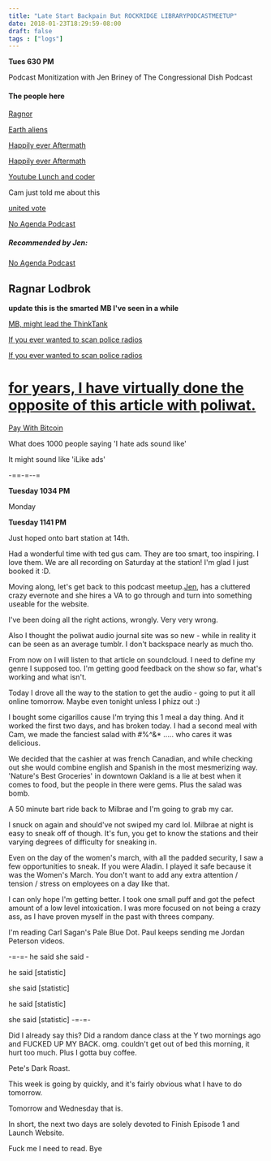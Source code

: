 ```yaml
---
title: "Late Start Backpain But ROCKRIDGE LIBRARYPODCASTMEETUP"
date: 2018-01-23T18:29:59-08:00
draft: false
tags : ["logs"]
---
```


**Tues 630 PM**

Podcast Monitization with Jen Briney of The Congressional Dish Podcast


#### The people here

<a href="https://www.stitcher.com/podcast/james-van-prooyen/the-ragnar-life-podcast"> Ragnor </a>

<a href="https://www.earthancients.com/"> Earth aliens </a>

<a href="https://twitter.com/@heamcast"> Happily ever Aftermath </a>

<a href="https://twitter.com/@heamcast"> Happily ever Aftermath </a>

<a href="https://www.youtube.com/channel/UC70lRi9V3Z33_KyuZxoEKjw"> Youtube Lunch and coder </a>





Cam just told me about this

<a href="https://united.vote/"> united vote </a>

<a href="http://curry.com/"> No Agenda Podcast </a>


##### Recommended by Jen:
<a href="http://curry.com/"> No Agenda Podcast </a>





## Ragnar Lodbrok





**update this is the smarted MB I've seen in a while**


  <a href="https://www.linkedin.com/in/michael-betts-ii-93b81728/"> MB, might lead the ThinkTank </a>


  <a href="https://scansf.com/"> If you ever wanted to scan police radios</a>

  <a href="http://www.panix.com/~clay/scanning/frequencies/states/ca/san_francisco.txt"> If you ever wanted to scan police radios</a>


# <a href="https://www.digitalmusicnews.com/2013/11/19/biggestsoundcloudmistakes/"> for years, I have virtually done the opposite of this article with poliwat. </a>



<a class="coinbase-button" data-code="2b30a03995ec62f15bdc54e8428caa87" href="https://www.coinbase.com/checkouts/2b30a03995ec62f15bdc54e8428caa87">Pay With Bitcoin</a>
<script src="https://www.coinbase.com/assets/button.js" type="text/javascript"></script>



What does 1000 people saying 'I hate ads sound like'

It might sound like 'iLike ads'




-==-=--=

**Tuesday 1034 PM**

Monday


**Tuesday 1141 PM**

Just hoped onto bart station at 14th.

Had a wonderful time with ted gus cam. They are too smart, too inspiring.
I love them. We are all recording on Saturday at the station! I'm glad I just booked it :D.


Moving along, let's get back to this podcast meetup.<a href="https://congressionaldish.com/">Jen</a>, has a cluttered crazy evernote and she hires a VA to go through and turn into something useable for the website.

I've been doing all the right actions, wrongly. Very very wrong.

Also I thought the poliwat audio journal site was so new - while in reality it can be seen as an average tumblr.
I don't backspace nearly as much tho.



From now on I will listen to that article on soundcloud.
I need to define my genre I supposed too. I'm getting good feedback on the show so far, what's working and what isn't.

Today I drove all the way to the station to get the audio - going to put it all online tomorrow. Maybe even tonight unless I phizz out :)

I bought some cigarillos cause I'm trying this 1 meal a day thing.
And it worked the first two days, and has broken today. I had a second meal with Cam, we made the fanciest salad with #$%^&$%^&*  ..... who cares it was delicious.

We decided that the cashier at was french Canadian, and while checking out she would combine english and Spanish in the most mesmerizing way.
'Nature's Best Groceries' in downtown Oakland is a lie at best when it comes to food, but the people in there were gems. Plus the salad was bomb.


A 50 minute bart ride back to Milbrae and I'm going to grab my car.

I snuck on again and should've not swiped my card lol. Milbrae at night is easy to sneak off of though. It's fun, you get to know the stations and their varying degrees of difficulty for sneaking in.

Even on the day of the women's march, with all the padded security, I saw a few opportunities to sneak. If you were Aladin. I played it safe because it was the Women's March. You don't want to add any extra attention / tension / stress on employees on a day like that.

I can only hope I'm getting better. I took one small puff and got the pefect amount of a low level intoxication. I was more focused on not being a crazy ass, as I have proven myself in the past with threes company.


I'm reading Carl Sagan's Pale Blue Dot. Paul keeps sending me Jordan Peterson videos.


-=-=-
he said she said -

he said [statistic]

she said [statistic]

he said [statistic]

she said [statistic]
-=-=-

Did I already say this? Did a random dance class at the Y two mornings ago and FUCKED UP MY BACK. omg. couldn't get out of bed this morning, it hurt too much. Plus I gotta buy coffee.

Pete's Dark Roast.

This week is going by quickly, and it's fairly obvious what I have to do tomorrow.

Tomorrow and Wednesday that is.

In short, the next two days are solely devoted to Finish Episode 1 and Launch Website.


Fuck me I need to read.
Bye
